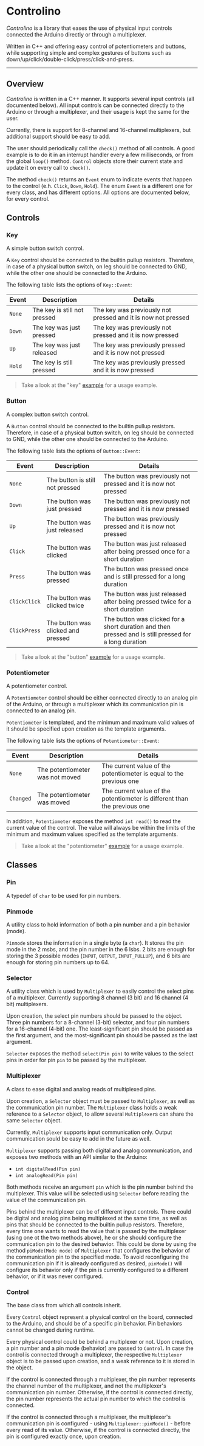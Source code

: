# Controlino

*Controlino* is a library that eases the use of physical input controls connected the Arduino directly or through a multiplexer.

Written in C++ and offering easy control of potentiometers and buttons, while supporting simple and complex gestures of buttons such as down/up/click/double-click/press/click-and-press.

---

## Overview

*Controlino* is written in a C++ manner.
It supports several input controls (all documented below). All input controls can be connected directly to the Arduino or through a multiplexer, and their usage is kept the same for the user.

Currently, there is support for 8-channel and 16-channel multiplexers, but additional support should be easy to add.

The user should periodically call the `check()` method of all controls. A good example is to do it in an interrupt handler every a few milliseconds, or from the global `loop()` method.
`Control` objects store their current state and update it on every call to `check()`.

The method `check()` returns an `Event` enum to indicate events that happen to the control (e.h. `Click`, `Down`, `Hold`).
The enum `Event` is a different one for every class, and has different options. All options are documented below, for every control.

## Controls

### Key

A simple button switch control.

A `Key` control should be connected to the builtin pullup resistors.
Therefore, in case of a physical button switch, on leg should be connected to GND, while the other one should be connected to the Arduino.

The following table lists the options of `Key::Event`:

| Event | Description | Details |
|-------|-------------|---------|
| `None` | The key is still not pressed | The key was previously not pressed and it is now not pressed |
| `Down` | The key was just pressed | The key was previously not pressed and it is now pressed |
| `Up` | The key was just released | The key was previously pressed and it is now not pressed |
| `Hold` | The key is still pressed | The key was previously pressed and it is now pressed |

> Take a look at the "key" [example](examples/key/key.ino) for a usage example.

### Button

A complex button switch control.

A `Button` control should be connected to the builtin pullup resistors.
Therefore, in case of a physical button switch, on leg should be connected to GND, while the other one should be connected to the Arduino.

The following table lists the options of `Button::Event`:

| Event | Description | Details |
|-------|-------------|---------|
| `None` | The button is still not pressed | The button was previously not pressed and it is now not pressed |
| `Down` | The button was just pressed | The button was previously not pressed and it is now pressed |
| `Up` | The button was just released | The button was previously pressed and it is now not pressed |
| `Click` | The button was clicked | The button was just released after being pressed once for a short duration |
| `Press` | The button was pressed | The button was pressed once and is still pressed for a long duration |
| `ClickClick` | The button was clicked twice | The button was just released after being pressed twice for a short duration |
| `ClickPress` | The button was clicked and pressed | The button was clicked for a short duration and then pressed and is still pressed for a long duration |

> Take a look at the "button" [example](examples/button/button.ino) for a usage example.

### Potentiometer

A potentiometer control.

A `Potentiometer` control should be either connected directly to an analog pin of the Arduino, or through a multiplexer which its communication pin is connected to an analog pin.

`Potentiometer` is templated, and the minimum and maximum valid values of it should be specified upon creation as the template arguments.

The following table lists the options of `Potentiometer::Event`:

| Event | Description | Details |
|-------|-------------|---------|
| `None` | The potentiometer was not moved | The current value of the potentiometer is equal to the previous one |
| `Changed` | The potentiometer was moved | The current value of the potentiometer is different than the previous one |

In addition, `Potentiometer` exposes the method `int read()` to read the current value of the control.
The value will always be within the limits of the minimum and maximum values specified as the template arguments.

> Take a look at the "potentiometer" [example](examples/potentiometer/potentiometer.ino) for a usage example.

## Classes

### Pin

A typedef of `char` to be used for pin numbers.

### Pinmode

A utility class to hold information of both a pin number and a pin behavior (mode).

`Pinmode` stores the information in a single byte (a `char`). It stores the pin mode in the 2 msbs, and the pin number in the 6 lsbs.
2 bits are enough for storing the 3 possible modes (`INPUT`, `OUTPUT`, `INPUT_PULLUP`), and 6 bits are enough for storing pin numbers up to 64.

### Selector

A utility class which is used by `Multiplexer` to easily control the select pins of a multiplexer. Currently supporting 8 channel (3 bit) and 16 channel (4 bit) multiplexers.

Upon creation, the select pin numbers should be passed to the object. Three pin numbers for a 8-channel (3-bit) selector, and four pin numbers for a 16-channel (4-bit) one.
The least-significant pin should be passed as the first argument, and the most-significant pin should be passed as the last argument.

`Selector` exposes the method `select(Pin pin)` to write values to the select pins in order for pin `pin` to be passed by the multiplexer.

### Multiplexer

A class to ease digital and analog reads of multiplexed pins.

Upon creation, a `Selector` object must be passed to `Multiplexer`, as well as the communication pin number.
The `Multiplexer` class holds a weak reference to a `Selector` object, to allow several `Multiplexer`s can share the same `Selector` object.

Currently, `Multiplexer` supports input communication only. Output communication sould be easy to add in the future as well.

`Multiplexer` supports passing both digital and analog communication, and exposes two methods with an API similar to the Arduino:
* `int digitalRead(Pin pin)`
* `int analogRead(Pin pin)`

Both methods receive an argument `pin` which is the pin number behind the multiplexer. This value will be selected using `Selector` before reading the value of the communication pin.

Pins behind the multiplexer can be of different input controls. There could be digital and analog pins being multiplexed at the same time, as well as pins that should be connected to the builtin pullup resistors.
Therefore, every time one wants to read the value that is passed by the multiplexer (using one ot the two methods above), he or she should configure the communication pin to the desired behavior.
This could be done by using the method `piMode(Mode mode)` of `Multiplexer` that configures the behavior of the communication pin to the specified mode.
To avoid reconfiguring the communication pin if it is already configured as desired, `pinMode()` will configure its behavior only if the pin is currently configured to a different behavior, or if it was never configured.

### Control

The base class from which all controls inherit.

Every `Control` object represent a physical control on the board, connected to the Arduino, and should be of a specific pin behavior. Pin behaviors cannot be changed during runtime.

Every physical control could be behind a multiplexer or not. Upon creation, a pin number and a pin mode (behavior) are passed to `Control`.
In case the control is connected through a multiplexer, the respective `Multiplexer` object is to be passed upon creation, and a weak reference to it is stored in the object.

If the control is connected through a multiplexer, the pin number represents the channel number of the multiplexer, and not the multiplexer's communication pin number.
Otherwise, if the control is connected directly, the pin number represents the actual pin number to which the control is connected.

If the control is connected through a multiplexer, the multiplexer's communication pin is configured - using `Multiplexer::pinMode()` - before every read of its value.
Otherwise, if the control is connected directly, the pin is configured exactly once, upon creation.
